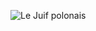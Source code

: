 ![Le Juif polonais](https://upload.wikimedia.org/wikipedia/commons/thumb/b/b6/Florida_state_coat_of_arms_%28illustrated%2C_1876%29.jpg/350px-Florida_state_coat_of_arms_%28illustrated%2C_1876%29.jpg)